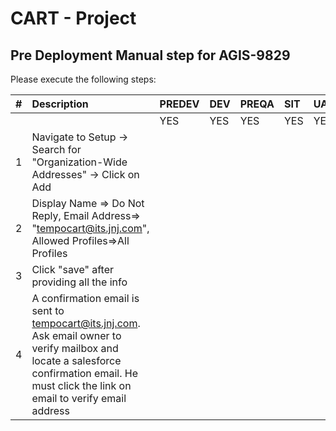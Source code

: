 # CART - Project

## Pre Deployment Manual step for AGIS-9829

Please execute the following steps:

| # | Description | PREDEV | DEV | PREQA | SIT | UAT | PREPROD | PRODUCTION |   
|---:|:---|:---|:---|:---|:---|:---|:---|:---|  
|	|	|YES|YES|YES|YES|YES|YES|YES|    
|1|	Navigate to Setup -> Search for "Organization-Wide Addresses" -> Click on Add| | | | | | |  |
|2|	Display Name => Do Not Reply, Email Address=> "tempocart@its.jnj.com", Allowed Profiles=>All Profiles| | | | | | |  |
|3|	Click "save" after providing all the info| | | | | | |  |   
|4|	A confirmation email is sent to tempocart@its.jnj.com. Ask email owner to verify mailbox and locate a salesforce confirmation email. He must click the link on email to verify email address | | | | | | |  |